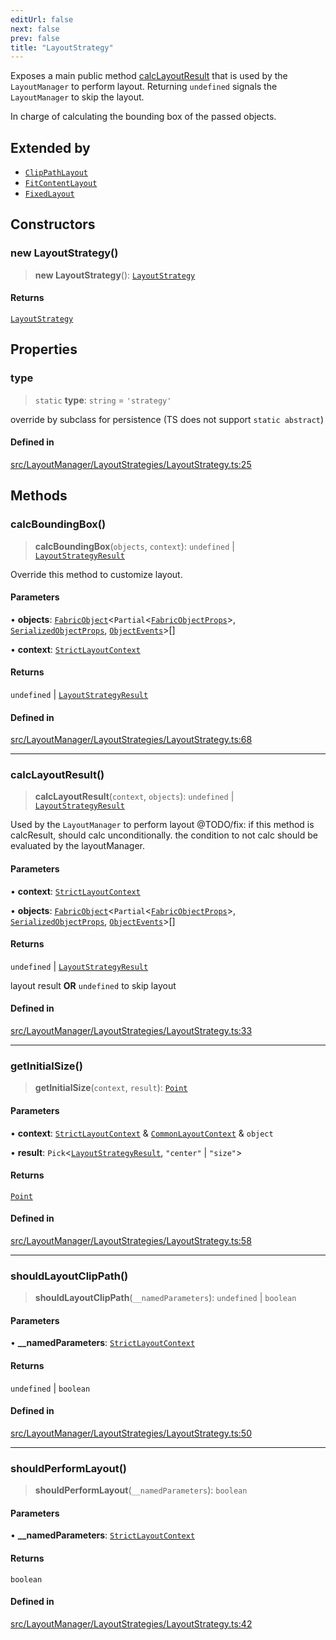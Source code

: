 ```yaml
---
editUrl: false
next: false
prev: false
title: "LayoutStrategy"
---
```


Exposes a main public method [calcLayoutResult](../../../../api/classes/layoutstrategy/#calclayoutresult) that is used by the `LayoutManager` to perform layout.
Returning `undefined` signals the `LayoutManager` to skip the layout.

In charge of calculating the bounding box of the passed objects.

## Extended by

- [`ClipPathLayout`](/api/classes/clippathlayout/)
- [`FitContentLayout`](/api/classes/fitcontentlayout/)
- [`FixedLayout`](/api/classes/fixedlayout/)

## Constructors

### new LayoutStrategy()

> **new LayoutStrategy**(): [`LayoutStrategy`](/api/classes/layoutstrategy/)

#### Returns

[`LayoutStrategy`](/api/classes/layoutstrategy/)

## Properties

### type

> `static` **type**: `string` = `'strategy'`

override by subclass for persistence (TS does not support `static abstract`)

#### Defined in

[src/LayoutManager/LayoutStrategies/LayoutStrategy.ts:25](https://github.com/fabricjs/fabric.js/blob/c093e29e73123dafcfa091ff4d5e04e690bb796e/src/LayoutManager/LayoutStrategies/LayoutStrategy.ts#L25)

## Methods

### calcBoundingBox()

> **calcBoundingBox**(`objects`, `context`): `undefined` \| [`LayoutStrategyResult`](/api/type-aliases/layoutstrategyresult/)

Override this method to customize layout.

#### Parameters

• **objects**: [`FabricObject`](/api/classes/fabricobject/)\<`Partial`\<[`FabricObjectProps`](/api/interfaces/fabricobjectprops/)\>, [`SerializedObjectProps`](/api/interfaces/serializedobjectprops/), [`ObjectEvents`](/api/interfaces/objectevents/)\>[]

• **context**: [`StrictLayoutContext`](/api/type-aliases/strictlayoutcontext/)

#### Returns

`undefined` \| [`LayoutStrategyResult`](/api/type-aliases/layoutstrategyresult/)

#### Defined in

[src/LayoutManager/LayoutStrategies/LayoutStrategy.ts:68](https://github.com/fabricjs/fabric.js/blob/c093e29e73123dafcfa091ff4d5e04e690bb796e/src/LayoutManager/LayoutStrategies/LayoutStrategy.ts#L68)

***

### calcLayoutResult()

> **calcLayoutResult**(`context`, `objects`): `undefined` \| [`LayoutStrategyResult`](/api/type-aliases/layoutstrategyresult/)

Used by the `LayoutManager` to perform layout
@TODO/fix: if this method is calcResult, should calc unconditionally.
the condition to not calc should be evaluated by the layoutManager.

#### Parameters

• **context**: [`StrictLayoutContext`](/api/type-aliases/strictlayoutcontext/)

• **objects**: [`FabricObject`](/api/classes/fabricobject/)\<`Partial`\<[`FabricObjectProps`](/api/interfaces/fabricobjectprops/)\>, [`SerializedObjectProps`](/api/interfaces/serializedobjectprops/), [`ObjectEvents`](/api/interfaces/objectevents/)\>[]

#### Returns

`undefined` \| [`LayoutStrategyResult`](/api/type-aliases/layoutstrategyresult/)

layout result **OR** `undefined` to skip layout

#### Defined in

[src/LayoutManager/LayoutStrategies/LayoutStrategy.ts:33](https://github.com/fabricjs/fabric.js/blob/c093e29e73123dafcfa091ff4d5e04e690bb796e/src/LayoutManager/LayoutStrategies/LayoutStrategy.ts#L33)

***

### getInitialSize()

> **getInitialSize**(`context`, `result`): [`Point`](/api/classes/point/)

#### Parameters

• **context**: [`StrictLayoutContext`](/api/type-aliases/strictlayoutcontext/) & [`CommonLayoutContext`](/api/type-aliases/commonlayoutcontext/) & `object`

• **result**: `Pick`\<[`LayoutStrategyResult`](/api/type-aliases/layoutstrategyresult/), `"center"` \| `"size"`\>

#### Returns

[`Point`](/api/classes/point/)

#### Defined in

[src/LayoutManager/LayoutStrategies/LayoutStrategy.ts:58](https://github.com/fabricjs/fabric.js/blob/c093e29e73123dafcfa091ff4d5e04e690bb796e/src/LayoutManager/LayoutStrategies/LayoutStrategy.ts#L58)

***

### shouldLayoutClipPath()

> **shouldLayoutClipPath**(`__namedParameters`): `undefined` \| `boolean`

#### Parameters

• **\_\_namedParameters**: [`StrictLayoutContext`](/api/type-aliases/strictlayoutcontext/)

#### Returns

`undefined` \| `boolean`

#### Defined in

[src/LayoutManager/LayoutStrategies/LayoutStrategy.ts:50](https://github.com/fabricjs/fabric.js/blob/c093e29e73123dafcfa091ff4d5e04e690bb796e/src/LayoutManager/LayoutStrategies/LayoutStrategy.ts#L50)

***

### shouldPerformLayout()

> **shouldPerformLayout**(`__namedParameters`): `boolean`

#### Parameters

• **\_\_namedParameters**: [`StrictLayoutContext`](/api/type-aliases/strictlayoutcontext/)

#### Returns

`boolean`

#### Defined in

[src/LayoutManager/LayoutStrategies/LayoutStrategy.ts:42](https://github.com/fabricjs/fabric.js/blob/c093e29e73123dafcfa091ff4d5e04e690bb796e/src/LayoutManager/LayoutStrategies/LayoutStrategy.ts#L42)
